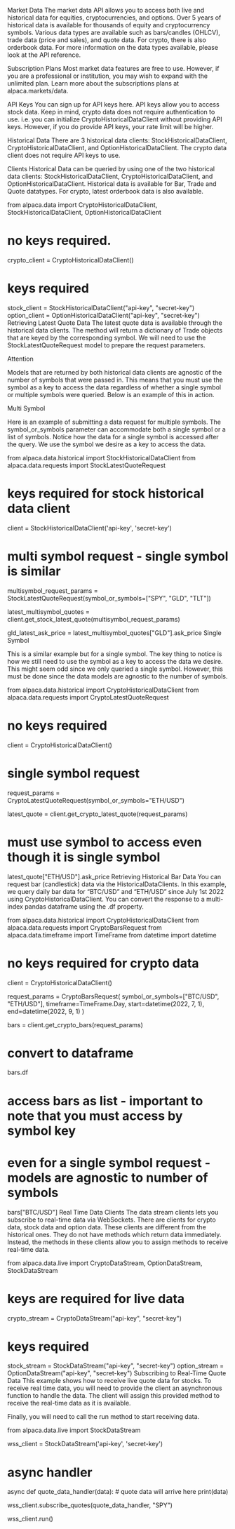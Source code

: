 Market Data
The market data API allows you to access both live and historical data for equities, cryptocurrencies, and options. Over 5 years of historical data is available for thousands of equity and cryptocurrency symbols. Various data types are available such as bars/candles (OHLCV), trade data (price and sales), and quote data. For crypto, there is also orderbook data. For more information on the data types available, please look at the API reference.

Subscription Plans
Most market data features are free to use. However, if you are a professional or institution, you may wish to expand with the unlimited plan. Learn more about the subscriptions plans at alpaca.markets/data.

API Keys
You can sign up for API keys here. API keys allow you to access stock data. Keep in mind, crypto data does not require authentication to use. i.e. you can initialize CryptoHistoricalDataClient without providing API keys. However, if you do provide API keys, your rate limit will be higher.

Historical Data
There are 3 historical data clients: StockHistoricalDataClient, CryptoHistoricalDataClient, and OptionHistoricalDataClient. The crypto data client does not require API keys to use.

Clients
Historical Data can be queried by using one of the two historical data clients: StockHistoricalDataClient, CryptoHistoricalDataClient, and OptionHistoricalDataClient. Historical data is available for Bar, Trade and Quote datatypes. For crypto, latest orderbook data is also available.

from alpaca.data import CryptoHistoricalDataClient, StockHistoricalDataClient, OptionHistoricalDataClient

# no keys required.
crypto_client = CryptoHistoricalDataClient()

# keys required
stock_client = StockHistoricalDataClient("api-key",  "secret-key")
option_client = OptionHistoricalDataClient("api-key",  "secret-key")
Retrieving Latest Quote Data
The latest quote data is available through the historical data clients. The method will return a dictionary of Trade objects that are keyed by the corresponding symbol. We will need to use the StockLatestQuoteRequest model to prepare the request parameters.

Attention

Models that are returned by both historical data clients are agnostic of the number of symbols that were passed in. This means that you must use the symbol as a key to access the data regardless of whether a single symbol or multiple symbols were queried. Below is an example of this in action.

Multi Symbol

Here is an example of submitting a data request for multiple symbols. The symbol_or_symbols parameter can accommodate both a single symbol or a list of symbols. Notice how the data for a single symbol is accessed after the query. We use the symbol we desire as a key to access the data.

from alpaca.data.historical import StockHistoricalDataClient
from alpaca.data.requests import StockLatestQuoteRequest

# keys required for stock historical data client
client = StockHistoricalDataClient('api-key', 'secret-key')

# multi symbol request - single symbol is similar
multisymbol_request_params = StockLatestQuoteRequest(symbol_or_symbols=["SPY", "GLD", "TLT"])

latest_multisymbol_quotes = client.get_stock_latest_quote(multisymbol_request_params)

gld_latest_ask_price = latest_multisymbol_quotes["GLD"].ask_price
Single Symbol

This is a similar example but for a single symbol. The key thing to notice is how we still need to use the symbol as a key to access the data we desire. This might seem odd since we only queried a single symbol. However, this must be done since the data models are agnostic to the number of symbols.

from alpaca.data.historical import CryptoHistoricalDataClient
from alpaca.data.requests import CryptoLatestQuoteRequest

# no keys required
client = CryptoHistoricalDataClient()

# single symbol request
request_params = CryptoLatestQuoteRequest(symbol_or_symbols="ETH/USD")

latest_quote = client.get_crypto_latest_quote(request_params)

# must use symbol to access even though it is single symbol
latest_quote["ETH/USD"].ask_price
Retrieving Historical Bar Data
You can request bar (candlestick) data via the HistoricalDataClients. In this example, we query daily bar data for “BTC/USD” and “ETH/USD” since July 1st 2022 using CryptoHistoricalDataClient. You can convert the response to a multi-index pandas dataframe using the .df property.

from alpaca.data.historical import CryptoHistoricalDataClient
from alpaca.data.requests import CryptoBarsRequest
from alpaca.data.timeframe import TimeFrame
from datetime import datetime

# no keys required for crypto data
client = CryptoHistoricalDataClient()

request_params = CryptoBarsRequest(
                        symbol_or_symbols=["BTC/USD", "ETH/USD"],
                        timeframe=TimeFrame.Day,
                        start=datetime(2022, 7, 1),
                        end=datetime(2022, 9, 1)
                 )

bars = client.get_crypto_bars(request_params)

# convert to dataframe
bars.df

# access bars as list - important to note that you must access by symbol key
# even for a single symbol request - models are agnostic to number of symbols
bars["BTC/USD"]
Real Time Data
Clients
The data stream clients lets you subscribe to real-time data via WebSockets. There are clients for crypto data, stock data and option data. These clients are different from the historical ones. They do not have methods which return data immediately. Instead, the methods in these clients allow you to assign methods to receive real-time data.

from alpaca.data.live import CryptoDataStream, OptionDataStream, StockDataStream

# keys are required for live data
crypto_stream = CryptoDataStream("api-key", "secret-key")

# keys required
stock_stream = StockDataStream("api-key", "secret-key")
option_stream = OptionDataStream("api-key", "secret-key")
Subscribing to Real-Time Quote Data
This example shows how to receive live quote data for stocks. To receive real time data, you will need to provide the client an asynchronous function to handle the data. The client will assign this provided method to receive the real-time data as it is available.

Finally, you will need to call the run method to start receiving data.

from alpaca.data.live import StockDataStream


wss_client = StockDataStream('api-key', 'secret-key')

# async handler
async def quote_data_handler(data):
    # quote data will arrive here
    print(data)

wss_client.subscribe_quotes(quote_data_handler, "SPY")

wss_client.run()